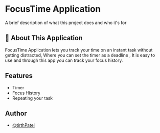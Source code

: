 
# FocusTime Application

A brief description of what this project does and who it's for


## 🚀 About This Application
 FocusTime Application lets you track your time on an instant task without getting distracted,
 Where you can set the timer as a deadline , It is easy to use and 
 through this app you can track your focus history.


## Features

- Timer 
- Focus History
- Repeating your task



## Author

- [@tirthPatel](https://github.com/pateltirth2)

